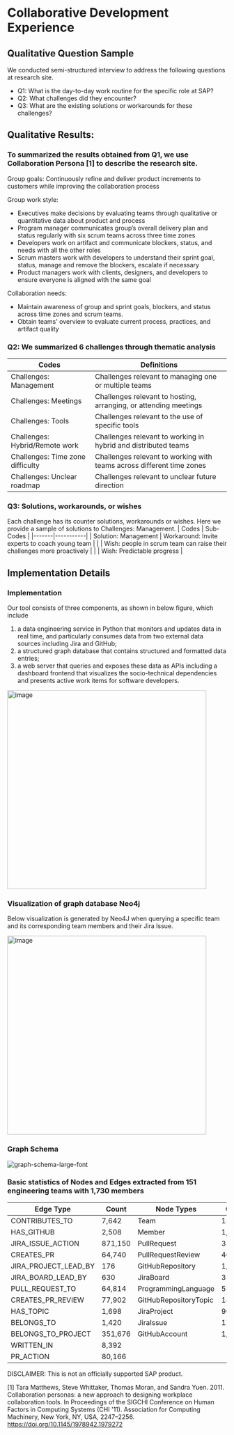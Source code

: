 
# Collaborative Development Experience
## Qualitative Question Sample
We conducted semi-structured interview to address the following questions at research site.

- Q1: What is the day-to-day work routine for the specific role at SAP?
- Q2: What challenges did they encounter?
- Q3: What are the existing solutions or workarounds for these challenges?

## Qualitative Results:
### To summarized the results obtained from Q1, we use Collaboration Persona [1] to describe the research site.
Group goals:  Continuously refine and deliver product increments to customers while improving the collaboration process

Group work style: 
- Executives make decisions by evaluating teams through qualitative or quantitative data about product and process
- Program manager communicates group’s overall delivery plan and status regularly with six scrum teams across three time zones
- Developers work on artifact and communicate blockers, status, and needs with all the other roles
- Scrum masters work with developers to understand their sprint goal, status, manage and remove the blockers, escalate if necessary
- Product managers work with clients, designers, and developers to ensure everyone is aligned with the same goal

Collaboration needs: 
- Maintain awareness of group and sprint goals, blockers, and status across time zones and scrum teams.
- Obtain teams' overview to evaluate current process, practices, and artifact quality

### Q2: We summarized 6 challenges through thematic analysis
| Codes                            | Definitions                                                           |
|----------------------------------|-----------------------------------------------------------------------|
| Challenges: Management           | Challenges relevant to managing one or multiple teams                 |
| Challenges: Meetings             | Challenges relevant to hosting, arranging, or attending meetings      |
| Challenges: Tools                | Challenges relevant to the use of specific tools                      |
| Challenges: Hybrid/Remote work   | Challenges relevant to working in hybrid and distributed teams        |
| Challenges: Time zone difficulty | Challenges relevant to working with teams across different time zones |
| Challenges: Unclear roadmap      | Challenges relevant to unclear future direction                       |

### Q3: Solutions, workarounds, or wishes
Each challenge has its counter solutions, workarounds or wishes. Here we provide a sample of solutions to Challenges: Management.
| Codes | Sub-Codes |
|-------|-----------|
| Solution: Management |  Workaround: Invite experts to coach young team |
|  | Wish: people in scrum team can raise their challenges more proactively |
|  | Wish: Predictable progress |

## Implementation Details
### Implementation
Our tool consists of three components, as shown in below figure, which include 
1. a data engineering service in Python that monitors and updates data in real time, and particularly consumes data from two external data sources including Jira and GitHub;
2. a structured graph database that contains structured and formatted data entries;
3. a web server that queries and exposes these data as APIs including a dashboard frontend that visualizes the socio-technical dependencies and presents active work items for software developers.

<img width="457" alt="image" src="https://github.com/hank0982/collaborative-development-experience/assets/16849947/3e7902d3-c346-422b-a23b-38a498e2480f">

### Visualization of graph database Neo4j
Below visualization is generated by Neo4J when querying a specific team and its corresponding team members and their Jira Issue.

<img width="457" alt="image" src="https://github.com/hank0982/collaborative-development-experience/assets/16849947/2b0e7a22-3f2c-4ea6-abcd-1b6f01e96201">

### Graph Schema

![graph-schema-large-font](https://github.com/hank0982/collaborative-development-experience/assets/16849947/a665158e-df54-48b9-9ce1-fe32ba84643b)

### Basic statistics of Nodes and Edges extracted from 151 engineering teams with 1,730 members

| Edge Type               | Count   | Node Types            | Count   |
|-------------------------|---------|-----------------------|---------|
| CONTRIBUTES\_TO         | 7,642   | Team                  | 151     |
| HAS\_GITHUB             | 2,508   | Member                | 1,730   |
| JIRA\_ISSUE\_ACTION     | 871,150 | PullRequest           | 32,407  |
| CREATES\_PR             | 64,740  | PullRequestReview     | 40,081  |
| JIRA\_PROJECT\_LEAD\_BY | 176     | GitHubRepository      | 1,435   |
| JIRA\_BOARD\_LEAD\_BY   | 630     | JiraBoard             | 317     |
| PULL\_REQUEST\_TO       | 64,814  | ProgrammingLanguage   | 57      |
| CREATES\_PR\_REVIEW     | 77,902  | GitHubRepositoryTopic | 142     |
| HAS\_TOPIC              | 1,698   | JiraProject           | 90      |
| BELONGS\_TO             | 1,420   | JiraIssue             | 175,838 |
| BELONGS\_TO\_PROJECT    | 351,676 | GitHubAccount         | 1,254   |
| WRITTEN\_IN             | 8,392   |
| PR\_ACTION              | 80,166  |


DISCLAIMER: This is not an officially supported SAP product.

[1] Tara Matthews, Steve Whittaker, Thomas Moran, and Sandra Yuen. 2011. Collaboration personas: a new approach to designing workplace collaboration tools. In Proceedings of the SIGCHI Conference on Human Factors in Computing Systems (CHI '11). Association for Computing Machinery, New York, NY, USA, 2247–2256. https://doi.org/10.1145/1978942.1979272
